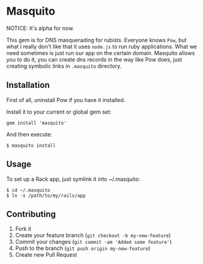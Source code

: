 # Masquito

NOTICE: It's alpha for now.

This gem is for DNS masquerading for rubists. Everyone knows `Pow`, but what
I really don't like that it uses `node.js` to run ruby applications. What we need
sometimes is just run our app on the certain domain. Masquito allows you to do it,
you can create dns records in the way like Pow does, just creating symbolic
links in `.masquito` directory.

## Installation

First of all, uninstall Pow if you have it installed.

Install it to your current or global gem set:

    gem install 'masquito'

And then execute:

    $ masquito install

## Usage

To set up a Rack app, just symlink it into ~/.masquito:

```
$ cd ~/.masquito
$ ln -s /path/to/my/rails/app
```

## Contributing

1. Fork it
2. Create your feature branch (`git checkout -b my-new-feature`)
3. Commit your changes (`git commit -am 'Added some feature'`)
4. Push to the branch (`git push origin my-new-feature`)
5. Create new Pull Request
